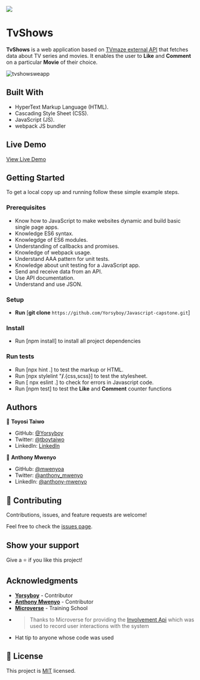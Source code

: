 
![](https://img.shields.io/badge/Microverse-blueviolet)
# TvShows
**TvShows** is a web application based on [TVmaze external API](https://www.tvmaze.com/api) that fetches data about TV series and movies. It enables the user to **Like** and **Comment** on a particular **Movie** of their choice.

![tvshowsweapp](https://user-images.githubusercontent.com/28694196/169646207-6a3d5916-e035-4157-86b5-3f815893eb19.png)

## Built With

- HyperText Markup Language (HTML).
- Cascading Style Sheet (CSS).
- JavaScript (JS).
- webpack JS bundler

## Live Demo

[View Live Demo](https://yorsyboy.github.io/Javascript-capstone/)
## Getting Started
To get a local copy up and running follow these simple example steps.

### Prerequisites
- Know how to JavaScript to make websites dynamic and build basic single page apps.
- Knowledge ES6 syntax.
- Knowlegdge  of ES6 modules.
- Understanding of callbacks and promises.
- Knowledge of webpack usage.
- Understand AAA pattern for unit tests.
- Knowledge about unit testing for a JavaScript app.
- Send and receive data from an API.
- Use API documentation.
- Understand and use JSON.

### Setup
- **Run** [**git clone** ```https://github.com/Yorsyboy/Javascript-capstone.git```]

### Install
- Run [npm install] to install all project dependencies

### Run tests
- Run [npx hint .] to test the markup or HTML.
- Run [npx stylelint "**/**.{css,scss}] to test the stylesheet.
- Run [ npx eslint .] to check for errors in Javascript code.
- Run [npm test] to test the **Like** and **Comment** counter functions

## Authors

👤 **Toyosi Taiwo**
- GitHub: [@Yorsyboy](https://github.com/Yorsyboy)
- Twitter: [@tboytaiwo](https://twitter.com/Tboytaiwo)
- LinkedIn: [LinkedIn](https://linkedin.com/in/taiwo-toyosi)

👤 **Anthony Mwenyo**
- GitHub: [@mwenyoa](https://github.com/mwenyoa)
- Twitter: [@anthony_mwenyo](https://twitter.com/anthony_mwenyo)
- LinkedIn: [@anthony-mwenyo](https://www.linkedin.com/in/anthony-mwenyo-710318131/)


## 🤝 Contributing

Contributions, issues, and feature requests are welcome!

Feel free to check the [issues page](../../issues/).

## Show your support

Give a ⭐️ if you like this project!

## Acknowledgments
  - [**Yorsyboy**](https://github.com/Yorsyboy) - Contributor
  - [**Anthony Mwenyo**](https://github.com/mwenyoa) - Contributor
  - [**Microverse**](https://www.microverse.org/) - Training School
  - > Thanks to Microverse  for providing the <a href="https://www.notion.so/Involvement-API-869e60b5ad104603aa6db59e08150270">Involvement Api</a> which was used to record user interactions with the system
  - Hat tip to anyone whose code was used

## 📝 License

This project is [MIT](./MIT.md) licensed.
